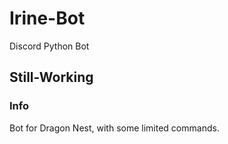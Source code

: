 # Irine-Bot
Discord Python Bot

## Still-Working

### Info
Bot for Dragon Nest, with some limited commands.
